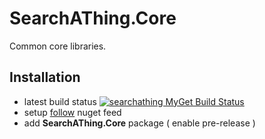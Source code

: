 # SearchAThing.Core

Common core libraries.

## Installation

- latest build status [![searchathing MyGet Build Status](https://www.myget.org/BuildSource/Badge/searchathing?identifier=bd434d02-052a-409e-9fd1-7c6b49faacc3)](https://www.myget.org/)
- setup [follow](https://www.myget.org/gallery/searchathing#connectToFeed) nuget feed
- add **SearchAThing.Core** package ( enable pre-release )

